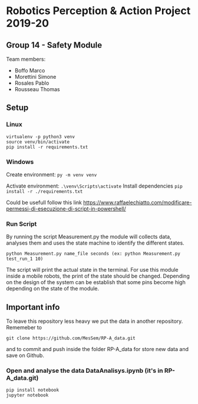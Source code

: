 # Robotics Perception & Action Project 2019-20

## Group 14 - Safety Module

Team members:
- Boffo Marco
- Morettini Simone
- Rosales Pablo
- Rousseau Thomas

## Setup

### Linux

```
virtualenv -p python3 venv
source venv/bin/activate
pip install -r requirements.txt
```

### Windows

Create environment:
`py -m venv venv`

Activate environment:
`.\venv\Scripts\activate`
Install dependencies
`pip install -r ./requirements.txt`

Could be usefull follow this link https://www.raffaelechiatto.com/modificare-permessi-di-esecuzione-di-script-in-powershell/

### Run Script

By running the script Measurement.py the module will collects data, analyses them and uses the
state machine to identify the different states.

```
python Measurement.py name_file seconds (ex: python Measurement.py test_run_1 10)
```

The script will print the actual state in the terminal. For use this module inside a mobile robots, the print of the state should be changed. Depending on the design of the system can be establish that some pins become high depending on the state of the module.

## Important info

To leave this repository less heavy we put the data in another repository.
Rememeber to
```
git clone https://github.com/MesSem/RP-A_data.git
```
and to commit and push inside the folder RP-A_data for store new data and save on Github.

### Open and analyse the data DataAnalisys.ipynb (it's in RP-A_data.git)
```
pip install notebook
jupyter notebook
```
